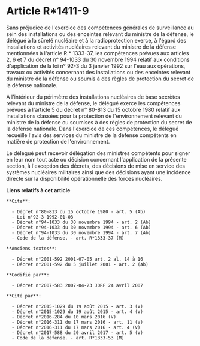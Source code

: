 # Article R*1411-9

Sans préjudice de l'exercice des compétences générales de surveillance au sein des installations ou des enceintes relevant du
ministre de la défense, le délégué à la sûreté nucléaire et à la radioprotection exerce, à l'égard des installations et
activités nucléaires relevant du ministre de la défense mentionnées à l'article R.* 1333-37, les compétences prévues aux
articles 2, 6 et 7 du décret n° 94-1033 du 30 novembre 1994 relatif aux conditions d'application de la loi n° 92-3 du 3
janvier 1992 sur l'eau aux opérations, travaux ou activités concernant des installations ou des enceintes relevant du
ministre de la défense ou soumis à des règles de protection du secret de la défense nationale.

A l'intérieur du périmètre des installations nucléaires de base secrètes relevant du ministre de la défense, le délégué
exerce les compétences prévues à l'article 5 du décret n° 80-813 du 15 octobre 1980 relatif aux installations classées pour
la protection de l'environnement relevant du ministre de la défense ou soumises à des règles de protection du secret de la
défense nationale. Dans l'exercice de ces compétences, le délégué recueille l'avis des services du ministre de la défense
compétents en matière de protection de l'environnement.

Le délégué peut recevoir délégation des ministres compétents pour signer en leur nom tout acte ou décision concernant
l'application de la présente section, à l'exception des décrets, des décisions de mise en service des systèmes nucléaires
militaires ainsi que des décisions ayant une incidence directe sur la disponibilité opérationnelle des forces nucléaires.

**Liens relatifs à cet article**

	**Cite**:

	  - Décret n°80-813 du 15 octobre 1980 - art. 5 (Ab)
	  - Loi n°92-3 1992-01-03
	  - Décret n°94-1033 du 30 novembre 1994 - art. 2 (Ab)
	  - Décret n°94-1033 du 30 novembre 1994 - art. 6 (Ab)
	  - Décret n°94-1033 du 30 novembre 1994 - art. 7 (Ab)
	  - Code de la défense. - art. R*1333-37 (M)

	**Anciens textes**:

	  - Décret n°2001-592 2001-07-05 art. 2 al. 14 à 16
	  - Décret n°2001-592 du 5 juillet 2001 - art. 2 (Ab)

	**Codifié par**:

	  - Décret n°2007-583 2007-04-23 JORF 24 avril 2007

	**Cité par**:

	  - Décret n°2015-1029 du 19 août 2015 - art. 3 (V)
	  - Décret n°2015-1029 du 19 août 2015 - art. 4 (V)
	  - Décret n°2016-284 du 10 mars 2016 (V)
	  - Décret n°2016-311 du 17 mars 2016 - art. 11 (V)
	  - Décret n°2016-311 du 17 mars 2016 - art. 4 (V)
	  - Décret n°2017-588 du 20 avril 2017 - art. 5 (V)
	  - Code de la défense. - art. R*1333-53 (M)
